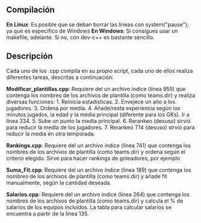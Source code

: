 ## Compilación

**En Linux**: Es posible que se deban borrar las líneas con system("pause"); ya que es específico de Windows
**En Windows**: Si consigues usar un makefile, adelante. Si no, con dev-c++ es bastante sencillo.

## Descripción

Cada uno de los .cpp compila en su propio script, cada uno de ellos realiza diferentes tareas, descritas a continuación:

**Modificar_plantillas.cpp**: Requiere del un archivo índice (línea 955) que contenga los nombres de los archivos de plantilla (como teams.dir) y realiza diversas funciones:
			      1. Reinicia estadísticas.
			      2. Envejece un año a los jugadores.
			      3. Ordena por media.
			      4. Añade/resta experiencia según los minutos jugados, la edad y la media principal (diferente para los GKs). Ir a línea 234.
			      5. Sube un punto la media principal.
			      6. Rerankeo (desuso) sirvió para reducir la media de los jugadores.
			      7. Rerankeo T14 (desuso) sirvió para reducir la media en otra temporada.
			      
**Rankings.cpp**: Requiere del un archivo índice (línea 741) que contenga los nombres de los archivos de plantilla (como teams.dir) y ordena según el criterio elegido. Sirve para hacer rankings de goleadores, por ejemplo

**Suma_Fit.cpp**: Requiere del un archivo índice (línea 189) que contenga los nombres de los archivos de plantilla (como teams.dir) y añade fit manualmente, según la cantidad deseada.

**Salarios.cpp**: Requiere del un archivo índice (línea 264) que contenga los nombres de los archivos de plantilla (como teams.dir) y calcula el % de salarios de los equipos incluidos. La tabla para calcular salarios se encuentra a partir de la línea 135.
